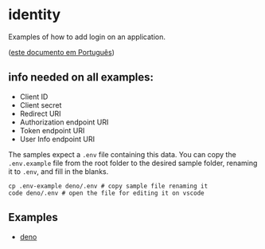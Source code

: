 # identity
Examples of how to add login on an application.

([este documento em Português](LEIAME.md))

## info needed on all examples:

- Client ID
- Client secret
- Redirect URI
- Authorization endpoint URI
- Token endpoint URI
- User Info endpoint URI

The samples expect a `.env` file containing this data. You can copy the `.env.example` file from the
root folder to the desired sample folder, renaming it to `.env`,  and fill in the blanks.

```shell
cp .env-example deno/.env # copy sample file renaming it
code deno/.env # open the file for editing it on vscode
```

## Examples

- [deno](./deno/README.md)
